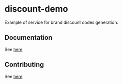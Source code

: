 # discount-demo

Example of service for brand discount codes generation.

## Documentation

See [here](./docs/README.md)

## Contributing

See [here](./CONTRUBUTING.md)
